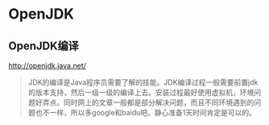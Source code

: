 # OpenJDK

## OpenJDK编译

http://openjdk.java.net/

> JDK的编译是Java程序员需要了解的技能。JDK编译过程一般需要前置jdk的版本支持，然后一级一级的编译上去。安装过程最好使用虚拟机，环境问题好弄点。同时网上的文章一般都是部分解决问题，而且不同环境遇到的问题也不一样，所以多google和baidu吧。静心准备1天时间肯定是可以的。
